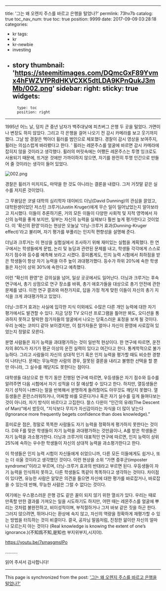 
---
title: '그는 왜 오렌지 주스를 바르고 은행을 털었나?'
permlink: 73hv7b
catalog: true
toc_nav_num: true
toc: true
position: 9999
date: 2017-09-09 03:28:18
categories:
- kr
tags:
- kr
- kr-newbie
- investing
- story
thumbnail: 'https://steemitimages.com/DQmcGxF89Yvmx4hFWZVfPRdHKVCXK5dtLDA9KPnQukJ3mMb/002.png'
sidebar:
    right:
        sticky: true
widgets:
    -
        type: toc
        position: right
---


1995년 어느 날, 덩치 큰 중년 남자가 백주대낮에 피츠버그 은행 두 곳을 털었다. 가면이나 변장도 하지 않았다. 그리고 각 은행을 걸어 나오기 전 감시 카메라를 보고 웃기까지 했다. 그날 밤 경찰은 맥아더 휠러를 범인으로 체포했다. 경찰이 감시 영상을 보여주지, 휠러는 의심스럽게 바라봤다고 한다. ' 휠러는 레몬주스를 얼굴에 바르면 감시 카메라에 잡히지 않을 것이라고 생각했다. 휠러의 머릿속에는 어쨌든 레몬주스는 투명 잉크로도 사용되기 때문에, 뜨거운 것에만 가까이하지 않으면, 자기를 완전히 투명 인간으로 만들어 줄 것이라는 생각이 들어 있었다. 
 
![002.png](https://steemitimages.com/DQmcGxF89Yvmx4hFWZVfPRdHKVCXK5dtLDA9KPnQukJ3mMb/002.png)

경찰은 휠러가 미치지도, 마약을 한 것도 아니라는 결론을 내렸다. 그저 거짓말 같은 실수를 저지른 것이었다. 
  
그 무용담은 코넬 대학의 심리학자 데이비드 더닝(David Dunning)의 관심을 끌었고, 대학원생이었던 저스틴 크루거(Justin Kruger)에게 무슨 일이 일어났었는지 알아보라고 지시했다. 이들이 추론하기론, 거의 모든 이들이 다양한 사회적 및 지적 영역에서 자신의 능력을 좋게 보지만, 일부는 자신의 능력을 실제보다 훨씬 높게 평가한다고 것이었다. 이 '확신의 환영'이라는 현상은 오늘날 '더닝-크루거 효과(Dunning-Kruger effect)'라고 불리며, 자기 평가를 부풀리는 인지적 편향성을 설명해 준다.
  
더닝과 크루거는 이 현상을 실험실에서 조사하기 위해 재미있는 실험을 계획했다. 한 연구에서는 학생들에게 문법, 논리 및 농담과 관련된 문제를 내고, 학생들 각각에게 스스로 자기 점수와 등수를 예측해 보라고 시켰다. 흥미롭게도, 인지 능력 시험에서 최하점을 받은 학생들이 항상 자기 능력을 아주 높이 과대평가했다. 등수가 하위 20%에 속한 학생들은 자신이 상위 30%에 속한다고 예측했다. 

이런 “확신의 환영”은 강의실을 넘어, 일상 곳곳에서도 일어난다. 더닝과 크루거는 후속 연구에서, 총기 상점으로 연구 장소를 바꿔, 총기 애호가들을 대상으로 총기 안전에 관한 문제를 냈다. 이전 연구 결과와 마찬가지로, 답을 가정 적게 맞힌 이들이 자신의 총기 지식을 크게 과대평가하고 있었다. 
  
더닝-크루거 효과는 사실에 입각한 지식 이외에도 수많은 다른 개인 능력에 대한 자기 평가에서도 발견할 수 있다. 지금 당장 TV 오디션 프로그램을 틀어만 봐도, 오디션을 통과하지 못하고 탈락한 참가자들의 얼굴에서 나오는 당혹스러운 표정을 보게 될 것이다. 우리 눈에는 코미디 같아 보이겠지만, 이 참가자들은 얼마나 자신이 환영에 사로잡혀 있었는지 정말로 모른다. 
  
분명 사람들은 자기 능력을 과대평가하는 것이 일반적 현상이다. 한 연구에 따르면, 운전자의 80%가 자기가 평균 이상의 운전 실력이 있다고 여긴다고 한다. 통계학적으로 불가능하다. 그리고 사람들이 자신의 상대적 인기 혹은 인지 능력을 평가할 때도 비슷한 경향이 나타난다.
문제는 무능력한 사람의 경우, 잘못된 결론을 내리고 불행한 선택을 할 뿐만 아니라, 그 실수를 깨닫지도 못한다는 점이다. 
  
대학생들 대상으로 한 학기 동안 진행된 연구에 따르면, 우등생들은 자기 점수와 등수를 알려주면 다음 시험에서 자기 성적을 더 잘 예상할 수 있다고 한다. 하지만, 열등생들은 자기 성적이 나쁘다는 말을 반복해서 분명하게 들려줬어도 아무것도 깨닫지 못했다. 열등생들은 혼란스러워하거나, 어찌할 바를 모른다거나 혹은 자기 실수를 깊게 들여다보는 것이 아니라, 자기 방식이 바르다고 고집한다. 찰스 다윈이 “인간의 유래(The Descent of Man)”에서 썼듯이, “지식보다 무지가 자신감이라는 자식을 더 많이 낳는다(Ignorance more frequently begets confidence than does knowledge).” 
  
흥미로운 점은, 정말로 똑똑한 사람들도 자기 능력을 정확하게 평가하지 못한다는 것이다. D와 F를 맞은 학생들이 자기 능력을 과대평가하는 것만큼이나, A를 받은 학생들은 자기 능력을 과소평가한다. 더닝과 크루거의 대표적인 연구에 따르면, 인지 능력이 상위 25%에 속하는 우수한 학생들이 자신의 상대적 능력을 과소평가한다고 한다. 
  
이 학생들은 인지 능력 시험이 자신들에게 쉬었으니까, 다른 모든 이들에게도 쉽거나, 또는 더 쉬울 것이라고 생각했던 것이다. 이런 현상을 소위 “가면 증후군(imposter syndrome)”이라고 부르며, 더닝-크루거 효과의 반대라고 부르면 된다. 우등생들이 자기 능력을 인식하지 못하고, 다른 학생들도 똑같이 똑똑하다고 생각하는 것이다. 차이점이 있다면, 유능한 사람은 알맞은 의견을 들으면 자신에 대한 평가를 바로잡거나, 바로잡을 수 있는데 반해, 무능한 사람은 그럴 수 없다는 것이다. 
  
여기에는 우스꽝스러운 은행 강도 같은 꼴이 되지 않기 위한 열쇠가 있다. 우리는 때로 만족할 만한 결과를 가져오는 일을 시도하기도 하지만, 어떤 때는 레몬주스를 얼굴에 뿌리는 것처럼 불완전하고, 비이성적이며, 부적절하거나 그저 바보 같은 짓을 하곤 한다. 그러지 않으려면, 뛰어나다는 환상에 속지 않고, 자신의 역량을 정확하게 재평가할 수 있는 방법을 터득하는 것이 비결이다. 결국, 공자님 말씀처럼, 진정한 앎이란 자신의 얼마나 모르는지 아는 것이다 (Real knowledge is knowing the extent of one’s ignorance.)(不知爲不知,是知也 부지위부지,시지야).

https://youtu.be/7smasgmsIPo

..........

읽어 주셔서 감사합니다!

- - -

This page is synchronized from the post: ['그는 왜 오렌지 주스를 바르고 은행을 털었나?'](https://steemit.com/@pius.pius/73hv7b)

